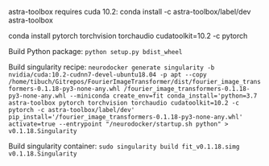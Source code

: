 astra-toolbox requires cuda 10.2: conda install -c astra-toolbox/label/dev astra-toolbox

conda install pytorch torchvision torchaudio cudatoolkit=10.2 -c pytorch

Build Python package:
`python setup.py bdist_wheel`

Build singularity recipe:
`neurodocker generate singularity -b nvidia/cuda:10.2-cudnn7-devel-ubuntu18.04 -p apt --copy /home/tibuch/Gitrepos/FourierImageTransformer/dist/fourier_image_transformers-0.1.18-py3-none-any.whl /fourier_image_transformers-0.1.18-py3-none-any.whl --miniconda create_env=fit conda_install='python=3.7 astra-toolbox pytorch torchvision torchaudio cudatoolkit=10.2 -c pytorch -c astra-toolbox/label/dev' pip_install='/fourier_image_transformers-0.1.18-py3-none-any.whl' activate=true --entrypoint "/neurodocker/startup.sh python" > v0.1.18.Singularity`

Build singularity container:
`sudo singularity build fit_v0.1.18.simg v0.1.18.Singularity`
